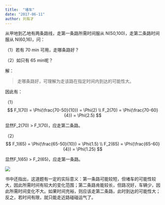 ```yaml
---
title:  "堵车"
date: "2017-06-11"
author: 刘有才
---
```


从甲地到乙地有两条路线，走第一条路所需时间服从 N(50,100)，走第二条路时间服从 N(60,16)，问：

（1）若有 70 min 可用，走哪条路好？

（2）如只有 65 min呢？

解：

> 走哪条路好，可理解为走该路在指定时间内到达的可能性大。

因此有：

（1）
$$
F_1(70) = \Phi(\frac{70-50}{10}) = \Phi(2) \\
F_2(70) = \Phi(\frac{70-60}{4}) = \Phi(2.5)
$$

显然F_2(70) > F_1(70)，应走第二条路。

（2）
$$
F_1(65) = \Phi(\frac{65-50}{10}) = \Phi(1.5) \\
F_2(65) = \Phi(\frac{65-60}{4}) = \Phi(1.25)
$$

显然F_1(65) > F_2(65)，应走第一条路。

![](/image/2017/Traffic.png)

书中还指出，这道题有一定的实际意义：第一条路可能较短，但堵车的可能性较大，因此所需时间有较大的变化范围；第二条路肯能较长，但路况好，车辆少，因此所需时间变化不大。如果时间充裕，则应该走第二条路，此时到达的可能性大；反之，若时间有限，就只能走近路碰碰运气了。